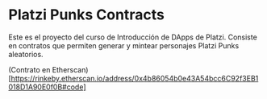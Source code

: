 # Platzi Punks Contracts

Este es el proyecto del curso de Introducción de DApps de Platzi. Consiste en contratos que permiten generar y mintear personajes Platzi Punks aleatorios.

(Contrato en Etherscan)[https://rinkeby.etherscan.io/address/0x4b86054b0e43A54bcc6C92f3EB1018D1A90E0f0B#code] 
